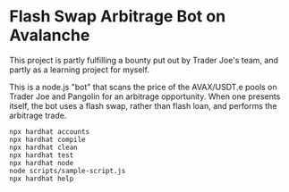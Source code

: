 # Flash Swap Arbitrage Bot on Avalanche

This project is partly fulfilling a bounty put out by Trader Joe's team, and partly as a learning project for myself.

This is a node.js "bot" that scans the price of the AVAX/USDT.e pools on Trader Joe and Pangolin for an arbitrage opportunity.
When one presents itself, the bot uses a flash swap, rather than flash loan, and performs the arbitrage trade.

```shell
npx hardhat accounts
npx hardhat compile
npx hardhat clean
npx hardhat test
npx hardhat node
node scripts/sample-script.js
npx hardhat help
```
